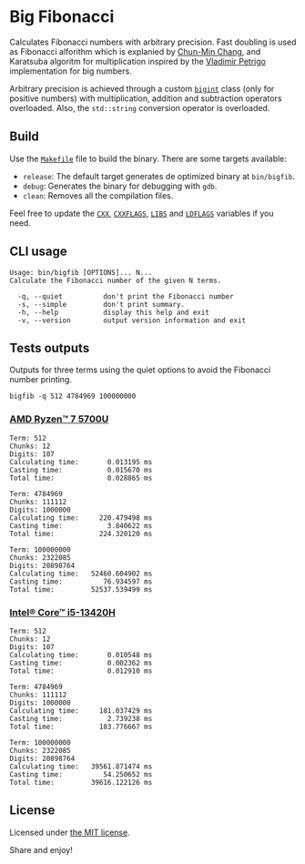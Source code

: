 # Big Fibonacci

Calculates Fibonacci numbers with arbitrary precision. Fast doubling is used as
Fibonacci alforithm which is explanied by [Chun-Min Chang], and Karatsuba
algoritm for multiplication inspired by the [Vladimir Petrigo] implementation
for big numbers.

Arbitrary precision is achieved through a custom [`bigint`] class (only for
positive numbers) with multiplication, addition and subtraction operators
overloaded. Also, the `std::string` conversion operator is overloaded.


## Build

Use the [`Makefile`] file to build the binary. There are some targets available:

 - `release`: The default target generates de optimized binary at `bin/bigfib`.
 - `debug`: Generates the binary for debugging with `gdb`.
 - `clean`: Removes all the compilation files.

Feel free to update the [`CXX`], [`CXXFLAGS`], [`LIBS`] and [`LDFLAGS`]
variables if you need.


## CLI usage

```Text
Usage: bin/bigfib [OPTIONS]... N...
Calculate the Fibonacci number of the given N terms.

  -q, --quiet          don't print the Fibonacci number
  -s, --simple         don't print summary.
  -h, --help           display this help and exit
  -v, --version        output version information and exit
```


## Tests outputs

Outputs for three terms using the quiet options to avoid the Fibonacci number
printing.

```shell
bigfib -q 512 4784969 100000000
```

### [AMD Ryzen&trade; 7 5700U]

```Text
Term: 512
Chunks: 12
Digits: 107
Calculating time:       0.013195 ms
Casting time:           0.015670 ms
Total time:             0.028865 ms

Term: 4784969
Chunks: 111112
Digits: 1000000
Calculating time:     220.479498 ms
Casting time:           3.840622 ms
Total time:           224.320120 ms

Term: 100000000
Chunks: 2322085
Digits: 20898764
Calculating time:   52460.604902 ms
Casting time:          76.934597 ms
Total time:         52537.539499 ms
```

### [Intel&reg; Core&trade; i5-13420H]

```Text
Term: 512
Chunks: 12
Digits: 107
Calculating time:       0.010548 ms
Casting time:           0.002362 ms
Total time:             0.012910 ms

Term: 4784969
Chunks: 111112
Digits: 1000000
Calculating time:     181.037429 ms
Casting time:           2.739238 ms
Total time:           183.776667 ms

Term: 100000000
Chunks: 2322085
Digits: 20898764
Calculating time:   39561.871474 ms
Casting time:          54.250652 ms
Total time:         39616.122126 ms
```


## License

Licensed under [the MIT license][LICENSE].

Share and enjoy!


<!-- References -->

[Chun-Min Chang]: https://chunminchang.github.io/blog/post/calculating-fibonacci-numbers-by-fast-doubling
[Vladimir Petrigo]: https://github.com/vpetrigo/multiplication
[AMD Ryzen&trade; 7 5700U]: https://www.amd.com/en/products/apu/amd-ryzen-7-5700u
[Intel&reg; Core&trade; i5-13420H]: https://www.intel.la/content/www/xl/es/products/sku/232173/intel-core-i513420h-processor-12m-cache-up-to-4-60-ghz/specifications.html
[`bigint`]: src/bigint.hpp
[`Makefile`]: Makefile
[`CXX`]: Makefile#L17
[`CXXFLAGS`]: Makefile#L18
[`LIBS`]: Makefile#L19
[`LDFLAGS`]: Makefile#L20
[LICENSE]: LICENSE

